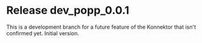 # Release dev_popp_0.0.1
This is a development branch for a future feature of the Konnektor that isn't confirmed yet.
Initial version.

